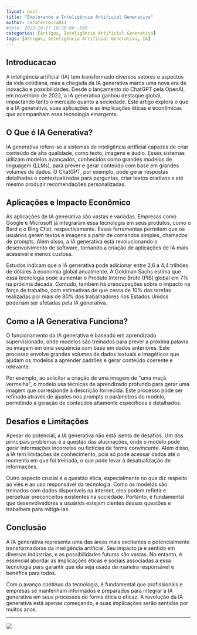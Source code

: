 ```yaml
---
layout: post
title: "Explorando a Inteligência Artificial Generativa"
author: rafaferreira011
#date: 2023-10-27 18:30:00 -500
categories: [Artigos, Inteligência Artificial Generativa]
tags: [Artigos, Inteligência Artificial Generativa, IA]
---
```


## Introducacao

A inteligência artificial (IA) tem transformado diversos setores e aspectos da vida cotidiana, mas a chegada da IA generativa marca uma nova era de inovação e possibilidades. Desde o lançamento do ChatGPT pela OpenAI, em novembro de 2022, a IA generativa ganhou destaque global, impactando tanto o mercado quanto a sociedade. Este artigo explora o que é a IA generativa, suas aplicações e as implicações éticas e econômicas que acompanham essa tecnologia emergente.

## O Que é IA Generativa?

IA generativa refere-se a sistemas de inteligência artificial capazes de criar conteúdo de alta qualidade, como texto, imagens e áudio. Esses sistemas utilizam modelos avançados, conhecidos como grandes modelos de linguagem (LLMs), para prever e gerar conteúdo com base em grandes volumes de dados. O ChatGPT, por exemplo, pode gerar respostas detalhadas e contextualizadas para perguntas, criar textos criativos e até mesmo produzir recomendações personalizadas.

## Aplicações e Impacto Econômico

As aplicações de IA generativa são vastas e variadas. Empresas como Google e Microsoft já integraram essa tecnologia em seus produtos, como o Bard e o Bing Chat, respectivamente. Essas ferramentas permitem que os usuários gerem textos e imagens a partir de comandos simples, chamados de prompts. Além disso, a IA generativa está revolucionando o desenvolvimento de software, tornando a criação de aplicações de IA mais acessível e menos custosa.

Estudos indicam que a IA generativa pode adicionar entre 2,6 a 4,4 trilhões de dólares à economia global anualmente. A Goldman Sachs estima que essa tecnologia pode aumentar o Produto Interno Bruto (PIB) global em 7% na próxima década. Contudo, também há preocupações sobre o impacto na força de trabalho, com estimativas de que cerca de 10% das tarefas realizadas por mais de 80% dos trabalhadores nos Estados Unidos poderiam ser afetadas pela IA generativa.

## Como a IA Generativa Funciona?

O funcionamento da IA generativa é baseado em aprendizado supervisionado, onde modelos são treinados para prever a próxima palavra ou imagem em uma sequência com base em dados anteriores. Este processo envolve grandes volumes de dados textuais e imagéticos que ajudam os modelos a aprender padrões e gerar conteúdo coerente e relevante.

Por exemplo, ao solicitar a criação de uma imagem de "uma maçã vermelha", o modelo usa técnicas de aprendizado profundo para gerar uma imagem que corresponde à descrição fornecida. Este processo pode ser refinado através de ajustes nos prompts e parâmetros do modelo, permitindo a geração de conteúdos altamente específicos e detalhados.

## Desafios e Limitações

Apesar do potencial, a IA generativa não está isenta de desafios. Um dos principais problemas é a questão das alucinações, onde o modelo pode gerar informações incorretas ou fictícias de forma convincente. Além disso, a IA tem limitações de conhecimento, pois só pode acessar dados até o momento em que foi treinada, o que pode levar à desatualização de informações.

Outro aspecto crucial é a questão ética, especialmente no que diz respeito ao viés e ao uso responsável da tecnologia. Como os modelos são treinados com dados disponíveis na internet, eles podem refletir e perpetuar preconceitos existentes na sociedade. Portanto, é fundamental que desenvolvedores e usuários estejam cientes dessas questões e trabalhem para mitigá-las.

## Conclusão

A IA generativa representa uma das áreas mais excitantes e potencialmente transformadoras da inteligência artificial. Seu impacto já é sentido em diversas indústrias, e as possibilidades futuras são vastas. No entanto, é essencial abordar as implicações éticas e sociais associadas a essa tecnologia para garantir que ela seja usada de maneira responsável e benéfica para todos.

Com o avanço contínuo da tecnologia, é fundamental que profissionais e empresas se mantenham informados e preparados para integrar a IA generativa em seus processos de forma ética e eficaz. A revolução da IA generativa está apenas começando, e suas implicações serão sentidas por muitos anos.


---

![](https://stoblobcertificados011.blob.core.windows.net/imagens-blog/posts/Logo2.png)
